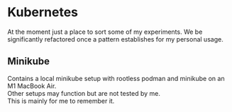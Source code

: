 # Kubernetes

At the moment just a place to sort some of my experiments.
We be significantly refactored once a pattern establishes for my personal usage.

## Minikube

Contains a local minikube setup with rootless podman and minikube on an M1 MacBook Air.  
Other setups may function but are not tested by me.  
This is mainly for me to remember it.
